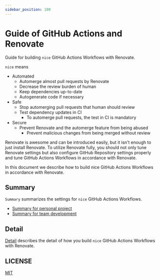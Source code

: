 ```yaml
---
sidebar_position: 100
---
```


# Guide of GitHub Actions and Renovate

Guide for building `nice` GitHub Actions Workflows with Renovate.

`nice` means

- Automated
  - Automerge almost pull requests by Renovate
  - Decrease the review burden of human
  - Keep dependencies up-to-date
  - Autogenerate code if necessary
- Safe
  - Stop automerging pull requests that human should review
  - Test dependency updates in CI
    - To automerge pull requests, the test in CI is mandatory
- Secure
  - Prevent Renovate and the automerge feature from being abused
    - Prevent malicious changes from being merged without review

Renovate is awesome and can be introduced easily, but it isn't enough to just install Renovate. To utilize Renovate fully, you should not only tune Renovate settings but also configure GitHub Repository settings properly and tune GitHub Actions Workflows in accordance with Renovate.

In this document we describe how to build nice GitHub Actions Workflows in accordance with Renovate.

## Summary

`Summary` summarizes the settings for `nice` GitHub Actions Workflows.

- [Summary for personal project](summary-personal-project.md)
- [Summary for team development](summary-team-development.md)

## Detail

[Detail](detail.md) describes the detail of how you build `nice` GitHub Actions Workflows with Renovate.

## LICENSE

[MIT](https://github.com/suzuki-shunsuke/guide-github-action-renovate/blob/main/LICENSE)
